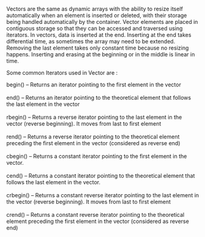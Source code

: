 Vectors are the same as dynamic arrays with the ability to resize itself automatically when an element is inserted or deleted, with their storage being handled automatically by the container. Vector elements are placed in contiguous storage so that they can be accessed and traversed using iterators. In vectors, data is inserted at the end. Inserting at the end takes differential time, as sometimes the array may need to be extended. Removing the last element takes only constant time because no resizing happens. Inserting and erasing at the beginning or in the middle is linear in time.

Some common Iterators used in Vector are : 

begin() – Returns an iterator pointing to the first element in the vector <br> <br> 
end() – Returns an iterator pointing to the theoretical element that follows the last element in the vector <br> <br> 
rbegin() – Returns a reverse iterator pointing to the last element in the vector (reverse beginning). It moves from last to first element <br><br> 
rend() – Returns a reverse iterator pointing to the theoretical element preceding the first element in the vector (considered as reverse end) <br><br> 
cbegin() – Returns a constant iterator pointing to the first element in the vector. <br><br> 
cend() – Returns a constant iterator pointing to the theoretical element that follows the last element in the vector. <br> <br> 
crbegin() – Returns a constant reverse iterator pointing to the last element in the vector (reverse beginning). It moves from last to first element<br><br> 
crend() – Returns a constant reverse iterator pointing to the theoretical element preceding the first element in the vector (considered as reverse end)<br><br> 
